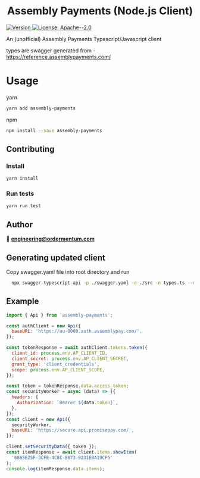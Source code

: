 <h1 align="center">Assembly Payments (Node.js Client)</h1>
<p>
  <a href="https://www.npmjs.com/package/assembly-payments" target="_blank">
    <img alt="Version" src="https://img.shields.io/npm/v/assembly-payments.svg">
  </a>
  <a href="#" target="_blank">
    <img alt="License: Apache--2.0" src="https://img.shields.io/badge/License-Apache--2.0-yellow.svg" />
  </a>
</p>

An (unofficial) Assembly Payments Typescript/Javascript client

types are swagger generated from - https://reference.assemblypayments.com/

# Usage

yarn

```sh
yarn add assembly-payments
```

npm

```sh
npm install --save assembly-payments
```

## Contributing

### Install

```sh
yarn install
```

### Run tests

```sh
yarn run test
```

## Author

👤 **engineering@ordermentum.com**

## Generating updated client

Copy swagger.yaml file into root directory and run

```bash
  npx swagger-typescript-api -p ./swagger.yaml -o ./src -n types.ts --no-client
```

## Example

```javascript
import { Api } from 'assembly-payments';

const authClient = new Api({
  baseURL: 'https://au-0000.auth.assemblypay.com/',
});

const tokenResponse = await authClient.tokens.token({
  client_id: process.env.AP_CLIENT_ID,
  client_secret: process.env.AP_CLIENT_SECRET,
  grant_type: 'client_credentials',
  scope: process.env.AP_CLIENT_SCOPE,
});

const token = tokenResponse.data.access_token;
const securityWorker = async (data) => ({
  headers: {
    Authorization: `Bearer ${data.token}`,
  },
});
const client = new Api({
  securityWorker,
  baseURL: 'https://secure.api.promisepay.com/',
});

client.setSecurityData({ token });
const itemResponse = await client.items.showItem(
  '6865E25F-3CFE-4C8C-8673-9231E0A19CF5'
);
console.log(itemResponse.data.items);
```

